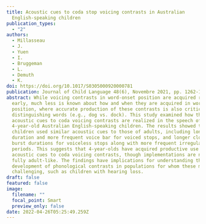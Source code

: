 ```yaml
---
title: Acoustic cues to coda stop voicing contrasts in Australian
  English-speaking children
publication_types:
  - "2"
authors:
  - Millasseau
  - J.
  - Yuen
  - I.
  - Bruggeman
  - L.
  - Demuth
  - K.
doi: https://doi.org/10.1017/S0305000920000781
publication: Journal of Child Language 48(6), Novembre 2021, pp. 1262-1280
abstract: While voicing contrasts in word-onset position are acquired relatively
  early, much less is known about how and when they are acquired in word-coda
  position, where accurate production of these contrasts is also critical for
  distinguishing words (e.g., dog vs. dock). This study examined how the
  acoustic cues to coda voicing contrasts are realized in the speech of
  4-year-old Australian English-speaking children. The results showed that
  children used similar acoustic cues to those of adults, including longer vowel
  duration and more frequent voice bar for voiced stops, and longer closure and
  burst durations for voiceless stops along with more frequent irregular pitch
  periods. This suggests that 4-year-olds have acquired productive use of the
  acoustic cues to coda voicing contrasts, though implementations are not yet
  fully adult-like. The findings have implications for understanding the
  development of phonological contrasts in populations for whom these may be
  challenging, such as children with hearing loss.
draft: false
featured: false
image:
  filename: ""
  focal_point: Smart
  preview_only: false
date: 2022-04-26T05:25:49.259Z
---
```


